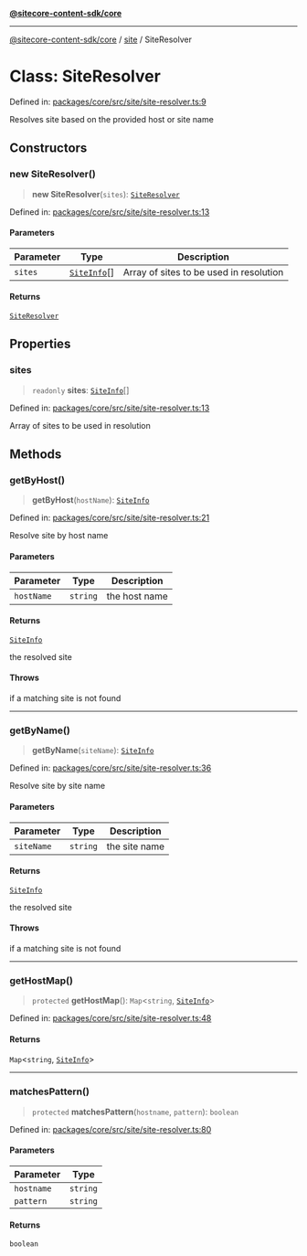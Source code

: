 [**@sitecore-content-sdk/core**](../../README.md)

***

[@sitecore-content-sdk/core](../../README.md) / [site](../README.md) / SiteResolver

# Class: SiteResolver

Defined in: [packages/core/src/site/site-resolver.ts:9](https://github.com/Sitecore/xmc-jss-dev/blob/9f11d51024ae44bd51bebc8f1ec4b1146771174b/packages/core/src/site/site-resolver.ts#L9)

Resolves site based on the provided host or site name

## Constructors

### new SiteResolver()

> **new SiteResolver**(`sites`): [`SiteResolver`](SiteResolver.md)

Defined in: [packages/core/src/site/site-resolver.ts:13](https://github.com/Sitecore/xmc-jss-dev/blob/9f11d51024ae44bd51bebc8f1ec4b1146771174b/packages/core/src/site/site-resolver.ts#L13)

#### Parameters

| Parameter | Type | Description |
| ------ | ------ | ------ |
| `sites` | [`SiteInfo`](../type-aliases/SiteInfo.md)[] | Array of sites to be used in resolution |

#### Returns

[`SiteResolver`](SiteResolver.md)

## Properties

### sites

> `readonly` **sites**: [`SiteInfo`](../type-aliases/SiteInfo.md)[]

Defined in: [packages/core/src/site/site-resolver.ts:13](https://github.com/Sitecore/xmc-jss-dev/blob/9f11d51024ae44bd51bebc8f1ec4b1146771174b/packages/core/src/site/site-resolver.ts#L13)

Array of sites to be used in resolution

## Methods

### getByHost()

> **getByHost**(`hostName`): [`SiteInfo`](../type-aliases/SiteInfo.md)

Defined in: [packages/core/src/site/site-resolver.ts:21](https://github.com/Sitecore/xmc-jss-dev/blob/9f11d51024ae44bd51bebc8f1ec4b1146771174b/packages/core/src/site/site-resolver.ts#L21)

Resolve site by host name

#### Parameters

| Parameter | Type | Description |
| ------ | ------ | ------ |
| `hostName` | `string` | the host name |

#### Returns

[`SiteInfo`](../type-aliases/SiteInfo.md)

the resolved site

#### Throws

if a matching site is not found

***

### getByName()

> **getByName**(`siteName`): [`SiteInfo`](../type-aliases/SiteInfo.md)

Defined in: [packages/core/src/site/site-resolver.ts:36](https://github.com/Sitecore/xmc-jss-dev/blob/9f11d51024ae44bd51bebc8f1ec4b1146771174b/packages/core/src/site/site-resolver.ts#L36)

Resolve site by site name

#### Parameters

| Parameter | Type | Description |
| ------ | ------ | ------ |
| `siteName` | `string` | the site name |

#### Returns

[`SiteInfo`](../type-aliases/SiteInfo.md)

the resolved site

#### Throws

if a matching site is not found

***

### getHostMap()

> `protected` **getHostMap**(): `Map`\<`string`, [`SiteInfo`](../type-aliases/SiteInfo.md)\>

Defined in: [packages/core/src/site/site-resolver.ts:48](https://github.com/Sitecore/xmc-jss-dev/blob/9f11d51024ae44bd51bebc8f1ec4b1146771174b/packages/core/src/site/site-resolver.ts#L48)

#### Returns

`Map`\<`string`, [`SiteInfo`](../type-aliases/SiteInfo.md)\>

***

### matchesPattern()

> `protected` **matchesPattern**(`hostname`, `pattern`): `boolean`

Defined in: [packages/core/src/site/site-resolver.ts:80](https://github.com/Sitecore/xmc-jss-dev/blob/9f11d51024ae44bd51bebc8f1ec4b1146771174b/packages/core/src/site/site-resolver.ts#L80)

#### Parameters

| Parameter | Type |
| ------ | ------ |
| `hostname` | `string` |
| `pattern` | `string` |

#### Returns

`boolean`
